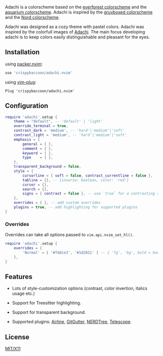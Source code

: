 Adachi is a colorscheme based on the [everforest colorscheme](https://github.com/sainnhe/everforest) and the [aquarium colorscheme](https://github.com/FrenzyExists/aquarium-vim).
Adachi is inspired by the [gruvboxed colorscheme](https://github.com/crispybaccoon/gruvboxed) and the [Nord colorscheme](https://www.nordtheme.com).

Adachi was designed as a cozy theme with pastel colors. Adachi was inspired by the colorfull images of [Adachi](https://en.wikipedia.org/wiki/Adachi,_Tokyo).
The main focus developing adachi is to keep colors easily distinguishable and pleasant for the eyes.

## Installation

using [packer.nvim](https://github.com/wbthomason/packer.nvim):
```lua
use 'crispybaccoon/adachi.nvim'
```

using [vim-plug](https://github.com/junegunn/vim-plug):
```Vim
Plug 'crispybaccoon/adachi.nvim'
```

## Configuration

```lua
require 'adachi'.setup {
    theme = "default", -- 'default' | 'light'
    override_terminal = true,
    contrast_dark = 'medium', -- 'hard'|'medium'|'soft'
    contrast_light = 'medium', -- 'hard'|'medium'|'soft'
    emphasis = {
        general = { },
        comment = { },
        keyword = { },
        type    = { },
    },
    transparent_background = false,
    style = {
        cursorline = { soft = false, contrast_currentline = false },
        tabline = {}, -- {inverse: boolean, color: 'red'}
        cursor = {},
        search = {},
        signs = { contrast = false }, -- use `true` for a contrasting sign_column
    },
    overrides = { }, -- add custom overrides
    plugins = true, -- add highlighting for supported plugins
}
```

### Overrides

Overrides can take all options passed to `vim.api.nvim_set_hl()`.

```lua
require 'adachi'.setup {
    overrides = {
        'Normal' = { '#fddce3', '#1d2021' } -- { 'fg', 'bg', bold = bool, italic = bool, ... }
    },
}
```

## Features

- Lots of style-customization options (contrast, color invertion, italics usage etc.)
- Support for Treesitter highlighting.
- Support for transparent background.
- Supported plugins: [Airline][], [GitGutter][], [NERDTree][], [Telescope][].

  [airline]: https://github.com/bling/vim-airline
  [gitgutter]: https://github.com/airblade/vim-gitgutter
  [nerdtree]: https://github.com/scrooloose/nerdtree
  [telescope]: https://github.com/nvim-telescope/telescope

## License

[MIT/X11](https://en.wikipedia.org/wiki/MIT_License)
